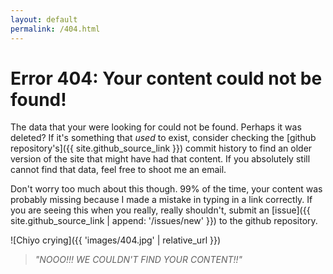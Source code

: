 ```yaml
---
layout: default 
permalink: /404.html
---
```


# Error 404: Your content could not be found!

The data that your were looking for could not be found. Perhaps it was deleted? If it's something that *used* to exist, consider checking the [github repository's]({{ site.github_source_link }}) commit history to find an older version of the site that might have had that content. If you absolutely still cannot find that data, feel free to shoot me an email.

Don't worry too much about this though. 99% of the time, your content was probably missing because I made a mistake in typing in a link correctly. If you are seeing this when you really, really shouldn't, submit an [issue]({{ site.github_source_link | append: '/issues/new' }}) to the github repository.

![Chiyo crying]({{ 'images/404.jpg' | relative_url }})

> *"NOOO!!! WE COULDN'T FIND YOUR CONTENT!!"*
